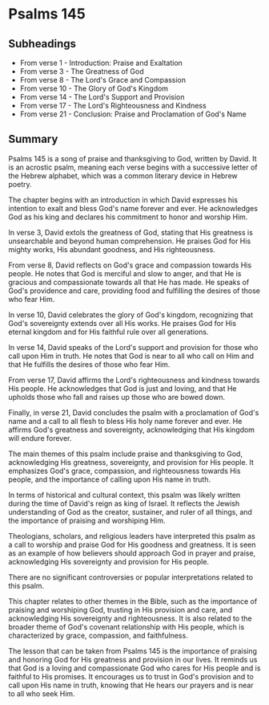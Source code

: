 # Psalms 145

## Subheadings

* From verse 1 - Introduction: Praise and Exaltation
* From verse 3 - The Greatness of God
* From verse 8 - The Lord's Grace and Compassion
* From verse 10 - The Glory of God's Kingdom
* From verse 14 - The Lord's Support and Provision
* From verse 17 - The Lord's Righteousness and Kindness
* From verse 21 - Conclusion: Praise and Proclamation of God's Name

## Summary

Psalms 145 is a song of praise and thanksgiving to God, written by David. It is an acrostic psalm, meaning each verse begins with a successive letter of the Hebrew alphabet, which was a common literary device in Hebrew poetry. 

The chapter begins with an introduction in which David expresses his intention to exalt and bless God's name forever and ever. He acknowledges God as his king and declares his commitment to honor and worship Him. 

In verse 3, David extols the greatness of God, stating that His greatness is unsearchable and beyond human comprehension. He praises God for His mighty works, His abundant goodness, and His righteousness. 

From verse 8, David reflects on God's grace and compassion towards His people. He notes that God is merciful and slow to anger, and that He is gracious and compassionate towards all that He has made. He speaks of God's providence and care, providing food and fulfilling the desires of those who fear Him. 

In verse 10, David celebrates the glory of God's kingdom, recognizing that God's sovereignty extends over all His works. He praises God for His eternal kingdom and for His faithful rule over all generations. 

In verse 14, David speaks of the Lord's support and provision for those who call upon Him in truth. He notes that God is near to all who call on Him and that He fulfills the desires of those who fear Him. 

From verse 17, David affirms the Lord's righteousness and kindness towards His people. He acknowledges that God is just and loving, and that He upholds those who fall and raises up those who are bowed down. 

Finally, in verse 21, David concludes the psalm with a proclamation of God's name and a call to all flesh to bless His holy name forever and ever. He affirms God's greatness and sovereignty, acknowledging that His kingdom will endure forever. 

The main themes of this psalm include praise and thanksgiving to God, acknowledging His greatness, sovereignty, and provision for His people. It emphasizes God's grace, compassion, and righteousness towards His people, and the importance of calling upon His name in truth. 

In terms of historical and cultural context, this psalm was likely written during the time of David's reign as king of Israel. It reflects the Jewish understanding of God as the creator, sustainer, and ruler of all things, and the importance of praising and worshiping Him. 

Theologians, scholars, and religious leaders have interpreted this psalm as a call to worship and praise God for His goodness and greatness. It is seen as an example of how believers should approach God in prayer and praise, acknowledging His sovereignty and provision for His people. 

There are no significant controversies or popular interpretations related to this psalm. 

This chapter relates to other themes in the Bible, such as the importance of praising and worshiping God, trusting in His provision and care, and acknowledging His sovereignty and righteousness. It is also related to the broader theme of God's covenant relationship with His people, which is characterized by grace, compassion, and faithfulness. 

The lesson that can be taken from Psalms 145 is the importance of praising and honoring God for His greatness and provision in our lives. It reminds us that God is a loving and compassionate God who cares for His people and is faithful to His promises. It encourages us to trust in God's provision and to call upon His name in truth, knowing that He hears our prayers and is near to all who seek Him.